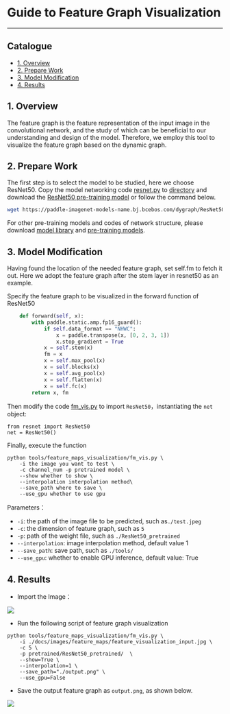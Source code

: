 # Guide to Feature Graph Visualization

------

## Catalogue

- [1. Overview](#1)
- [2. Prepare Work](#2)
- [3. Model Modification](#3)
- [4. Results](#4)



<a name='1'></a>

## 1. Overview

The feature graph is the feature representation of the input image in the convolutional network, and the study of which can be beneficial to our understanding and design of the model. Therefore, we employ this tool to visualize the feature graph based on the dynamic graph.

<a name='2'></a>

## 2. Prepare Work

The first step is to select the model to be studied, here we choose ResNet50. Copy the model networking code [resnet.py](../../../ppcl/arch/backbone/legendary_models/resnet.py) to [directory](../../../ppcl/utils/feature_maps_visualization/) and download the [ResNet50 pre-training model](https://paddle-imagenet-models-name.bj.bcebos.com/dygraph/ResNet50_pretrained.pdparams) or follow the command below.

```bash
wget https://paddle-imagenet-models-name.bj.bcebos.com/dygraph/ResNet50_pretrained.pdparams
```

For other pre-training models and codes of network structure, please download [model library](../../../ppcl/arch/backbone/) and [pre-training models](../algorithm_introduction/ImageNet_models_en.md).

<a name='3'></a>

## 3. Model Modification

Having found the location of the needed feature graph, set self.fm to fetch it out. Here we adopt the feature graph after the stem layer in resnet50 as an example.

Specify the feature graph to be visualized in the forward function of ResNet50

```python
    def forward(self, x):
        with paddle.static.amp.fp16_guard():
            if self.data_format == "NHWC":
                x = paddle.transpose(x, [0, 2, 3, 1])
                x.stop_gradient = True
            x = self.stem(x)
            fm = x
            x = self.max_pool(x)
            x = self.blocks(x)
            x = self.avg_pool(x)
            x = self.flatten(x)
            x = self.fc(x)
        return x, fm
```

Then modify the code [fm_vis.py](../../../ppcl/utils/feature_maps_visualization/fm_vis.py) to import `ResNet50`，instantiating the  `net` object:

```
from resnet import ResNet50
net = ResNet50()
```

Finally, execute the function

```
python tools/feature_maps_visualization/fm_vis.py \
    -i the image you want to test \
    -c channel_num -p pretrained model \
    --show whether to show \
    --interpolation interpolation method\
    --save_path where to save \
    --use_gpu whether to use gpu
```

Parameters：

- `-i`: the path of the image file to be predicted, such as`./test.jpeg`
- `-c`: the dimension of feature graph, such as `5`
- `-p`: path of the weight file, such as `./ResNet50_pretrained`
- `--interpolation`: image interpolation method, default value 1
- `--save_path`: save path, such as `./tools/`
- `--use_gpu`: whether to enable GPU inference, default value: True

<a name='4'></a>

## 4. Results

- Import the Image：

![](../../images/feature_maps/feature_visualization_input.jpg)

- Run the following script of feature graph visualization

```
python tools/feature_maps_visualization/fm_vis.py \
    -i ./docs/images/feature_maps/feature_visualization_input.jpg \
    -c 5 \
    -p pretrained/ResNet50_pretrained/  \
    --show=True \
    --interpolation=1 \
    --save_path="./output.png" \
    --use_gpu=False
```

- Save the output feature graph as `output.png`, as shown below.

![](../../images/feature_maps/feature_visualization_output.jpg)
